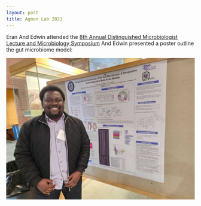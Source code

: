 ```yaml
---
layout: post
title: Agmon Lab 2023
---
```


Eran And Edwin attended the [8th Annual Distinguished Microbiologist Lecture and Microbiology Symposium](https://mcb.uconn.edu/microbiology-symposium/)
 And Edwin presented a poster outline the gut microbiome model:

![EdwinPoster](https://raw.githubusercontent.com/eagmon/eagmon.github.io/master/images/edwin_poster.jpg)

